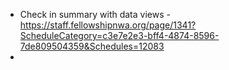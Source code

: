 - Check in summary with data views - https://staff.fellowshipnwa.org/page/1341?ScheduleCategory=c3e7e2e3-bff4-4874-8596-7de809504359&Schedules=12083
- 